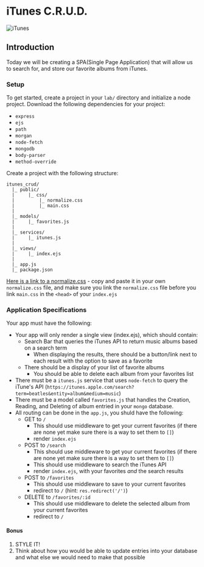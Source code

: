 # iTunes C.R.U.D.

![iTunes](http://i.giphy.com/M0jz9LMQCPDLW.gif)

## Introduction
Today we will be creating a SPA(Single Page Application) that will allow us to search for, and store our favorite albums from iTunes.

### Setup
To get started, create a project in your `lab/` directory and initialize a node project. Download the following dependencies for your project:
  - `express`
  - `ejs`
  - `path`
  - `morgan`
  - `node-fetch`
  - `mongodb`
  - `body-parser`
  - `method-override`

Create a project with the following structure:

```
itunes_crud/
  |_ public/
  |     |_ css/
  |         |_ normalize.css
  |         |_ main.css
  |
  |_ models/
  |     |_ favorites.js
  |
  |_ services/
  |     |_ itunes.js
  |
  |_ views/
  |     |_ index.ejs
  |
  |_ app.js
  |_ package.json
```

[Here is a link to a normalize.css](https://necolas.github.io/normalize.css/5.0.0/normalize.css) - copy and paste it in your own `normalize.css` file, and make sure you link the `normalize.css` file before you link `main.css` in the `<head>` of your `index.ejs`

### Application Specifications
Your app must have the following:
  - Your app will only render a single view (index.ejs), which should contain:
    * Search Bar that queries the iTunes API to return music albums based on a search term
      - When displaying the results, there should be a button/link next to each result with the option to save as a favorite
    * There should be a display of your list of favorite albums
      - You should be able to delete each album from your favorites list
  - There must be a `itunes.js` service that uses `node-fetch` to query the iTune's API (`https://itunes.apple.com/search?term=beatles&entity=album&medium=music`)
  - There must be a model called `favorites.js` that handles the Creation, Reading, and Deleting of album entried in your `mongo` database.
  - All routing can be done in the `app.js`, you shuld have the following:
    * GET to `/`
      - This should use middleware to get your current favorites (if there are none yet make sure there is a way to set them to `[]`)
      - render `index.ejs`
    * POST to `/search`
      - This should use middleware to get your current favorites (if there are none yet make sure there is a way to set them to `[]`)
      - This should use middleware to search the iTunes API
      - render `index.ejs`, with your favorites _and_ the search results
    * POST to `/favorites`
      - This should use middleware to save to your current favorites
      - redirect to `/` (hint: `res.redirect('/')`)
    * DELETE to `/favorites/:id`
      - This should use middleware to delete the selected album from your current favorites
      - redirect to `/`

#### Bonus
1. STYLE IT!
2. Think about how you would be able to update entries into your database and what else we would need to make that possible